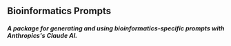 ## Bioinformatics Prompts
##### A package for generating and using bioinformatics-specific prompts with Anthropics's Claude AI. 